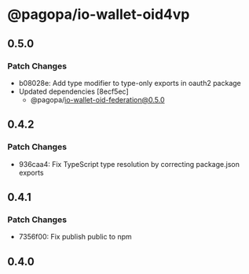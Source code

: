 # @pagopa/io-wallet-oid4vp

## 0.5.0

### Patch Changes

- b08028e: Add type modifier to type-only exports in oauth2 package
- Updated dependencies [8ecf5ec]
  - @pagopa/io-wallet-oid-federation@0.5.0

## 0.4.2

### Patch Changes

- 936caa4: Fix TypeScript type resolution by correcting package.json exports

## 0.4.1

### Patch Changes

- 7356f00: Fix publish public to npm

## 0.4.0
